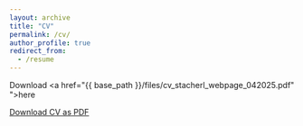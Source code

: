 ```yaml
---
layout: archive
title: "CV"
permalink: /cv/
author_profile: true
redirect_from:
  - /resume
---
```


Download <a href="{{ base_path }}/files/cv_stacherl_webpage_042025.pdf" ">here</a>

<div class="cv-download-links">
  <a href="{{ base_path }}/files/cv_stacherl_webpage_042025.pdf" class="btn btn--primary">Download CV as PDF</a>
</div>
